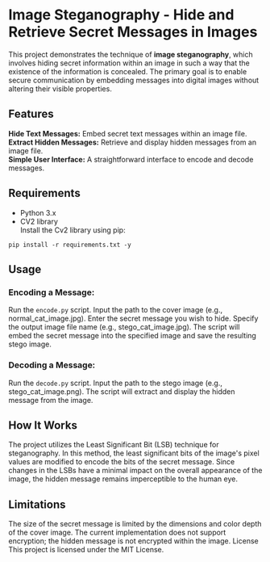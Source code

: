 # Image Steganography - Hide and Retrieve Secret Messages in Images
This project demonstrates the technique of **image steganography**, which involves hiding secret information within an image in such a way that the existence of the information is concealed. The primary goal is to enable secure communication by embedding messages into digital images without altering their visible properties.

## Features
**Hide Text Messages:** Embed secret text messages within an image file.  
**Extract Hidden Messages:** Retrieve and display hidden messages from an image file.  
**Simple User Interface:** A straightforward interface to encode and decode messages.  
## Requirements
- Python 3.x  
- CV2 library  
Install the Cv2 library using pip:  
```shell
pip install -r requirements.txt -y
```
## Usage
### Encoding a Message:

Run the `encode.py` script.
Input the path to the cover image (e.g., normal_cat_image.jpg).
Enter the secret message you wish to hide.
Specify the output image file name (e.g., stego_cat_image.jpg).
The script will embed the secret message into the specified image and save the resulting stego image.

### Decoding a Message:

Run the `decode.py` script.
Input the path to the stego image (e.g., stego_cat_image.png).
The script will extract and display the hidden message from the image.

## How It Works
The project utilizes the Least Significant Bit (LSB) technique for steganography. In this method, the least significant bits of the image's pixel values are modified to encode the bits of the secret message. Since changes in the LSBs have a minimal impact on the overall appearance of the image, the hidden message remains imperceptible to the human eye.

## Limitations
The size of the secret message is limited by the dimensions and color depth of the cover image.
The current implementation does not support encryption; the hidden message is not encrypted within the image.
License
This project is licensed under the MIT License.

